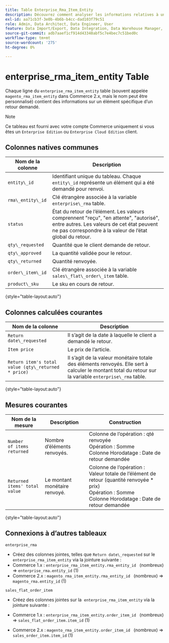 ```yaml
---
title: Table Enterprise_Rma_Item_Entity
description: Découvrez comment analyser les informations relatives à un élément spécifique à partir d’un retour demandé.
exl-id: aa71cb3f-3e0b-4b6b-b4cc-dad103f79c51
role: Admin, Data Architect, Data Engineer, User
feature: Data Import/Export, Data Integration, Data Warehouse Manager, Commerce Tables
source-git-commit: adb7aaef1cf914d43348abf5c7e4bec7c51bed0c
workflow-type: tm+mt
source-wordcount: '275'
ht-degree: 0%

---
```


# enterprise_rma_item_entity Table

Chaque ligne du `enterprise_rma_item_entity` table (souvent appelée `magento_rma_item_entity` dans Commerce 2.x, mais le nom peut être personnalisé) contient des informations sur un élément spécifique d’un retour demandé.

>[!NOTE]
>
>Ce tableau est fourni avec votre compte Commerce uniquement si vous êtes un `Enterprise Edition` ou `Enterprise Cloud Edition` client.

## Colonnes natives communes

| **Nom de la colonne** | **Description** |
|---|---|
| `entity\_id` | Identifiant unique du tableau. Chaque `entity\_id` représente un élément qui a été demandé pour renvoi. |
| `rma\_entity\_id` | Clé étrangère associée à la variable `enterprise\_rma` table. |
| `status` | État du retour de l’élément. Les valeurs comprennent &quot;reçu&quot;, &quot;en attente&quot;, &quot;autorisé&quot;, entre autres. Les valeurs de cet état peuvent ne pas correspondre à la valeur de l’état global du retour. |
| `qty\_requested` | Quantité que le client demande de retour. |
| `qty\_approved` | La quantité validée pour le retour. |
| `qty\_returned` | Quantité renvoyée. |
| `order\_item\_id` | Clé étrangère associée à la variable `sales\_flat\_order\_item` table. |
| `product\_sku` | Le sku en cours de retour. |

{style="table-layout:auto"}

## Colonnes calculées courantes

| **Nom de la colonne** | **Description** |
|---|---|
| `Return date\_requested` | Il s’agit de la date à laquelle le client a demandé le retour. |
| `Item price` | Le prix de l’article. |
| `Return item's total value (qty\_returned * price)` | Il s’agit de la valeur monétaire totale des éléments renvoyés. Elle sert à calculer le montant total du retour sur la variable `enterprise\_rma` table. |

{style="table-layout:auto"}

## Mesures courantes

| **Nom de la mesure** | **Description** | **Construction** |
|---|---|---|
| `Number of items returned` | Nombre d’éléments renvoyés. | Colonne de l’opération : qté renvoyée<br>Opération : Somme<br>Colonne Horodatage : Date de retour demandée |
| `Returned items' total value` | Le montant monétaire renvoyé. | Colonne de l’opération : Valeur totale de l’élément de retour (quantité renvoyée * prix)<br>Opération : Somme<br>Colonne Horodatage : Date de retour demandée |

{style="table-layout:auto"}

## Connexions à d’autres tableaux

`enterprise_rma`

* Créez des colonnes jointes, telles que `Return date\_requested` sur le `enterprise_rma_item_entity` via la jointure suivante :
* Commerce 1.x : `enterprise_rma_item_entity.rma_entity_id ` (nombreux) => `enterprise_rma.entity_id` (1)
* Commerce 2.x : `magento_rma_item_entity.rma_entity_id ` (nombreux) => `magento_rma.entity_id` (1)

`sales_flat_order_item`

* Créez des colonnes jointes sur la  `enterprise_rma_item_entity` via la jointure suivante :

* Commerce 1.x : `enterprise_rma_item_entity.order_item_id ` (nombreux) => `sales_flat_order_item.item_id` (1)
* Commerce 2.x : `magento_rma_item_entity.order_item_id ` (nombreux) => `sales_order_item.item_id` (1)
